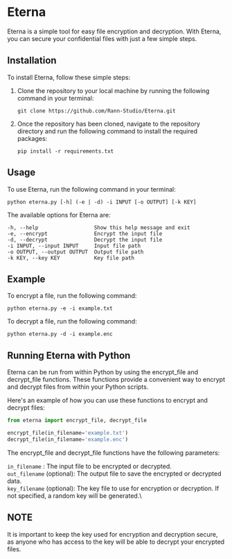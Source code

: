 # Eterna
Eterna is a simple tool for easy file encryption and decryption. With Eterna, you can secure your confidential files with just a few simple steps.


## Installation
To install Eterna, follow these simple steps:
1. Clone the repository to your local machine by running the following command in your terminal:

    ```
    git clone https://github.com/Rann-Studio/Eterna.git
    ```

2. Once the repository has been cloned, navigate to the repository directory and run the following command to install the required packages:

    ```
    pip install -r requirements.txt
    ```


## Usage
To use Eterna, run the following command in your terminal:
```
python eterna.py [-h] (-e | -d) -i INPUT [-o OUTPUT] [-k KEY]
```

The available options for Eterna are:
```
-h, --help                  Show this help message and exit
-e, --encrypt               Encrypt the input file
-d, --decrypt               Decrypt the input file
-i INPUT, --input INPUT     Input file path
-o OUTPUT, --output OUTPUT  Output file path
-k KEY, --key KEY           Key file path
```


## Example
To encrypt a file, run the following command:
```
python eterna.py -e -i example.txt
```

To decrypt a file, run the following command:
```
python eterna.py -d -i example.enc
```

## Running Eterna with Python
Eterna can be run from within Python by using the encrypt_file and decrypt_file functions. These functions provide a convenient way to encrypt and decrypt files from within your Python scripts.

Here's an example of how you can use these functions to encrypt and decrypt files:
```python
from eterna import encrypt_file, decrypt_file

encrypt_file(in_filename='example.txt')
decrypt_file(in_filename='example.enc')
```

The encrypt_file and decrypt_file functions have the following parameters:

`in_filename` : The input file to be encrypted or decrypted.\
`out_filename` (optional): The output file to save the encrypted or decrypted data.\
`key_filename` (optional): The key file to use for encryption or decryption. If not specified, a random key will be generated.\


## NOTE
It is important to keep the key used for encryption and decryption secure, as anyone who has access to the key will be able to decrypt your encrypted files.
